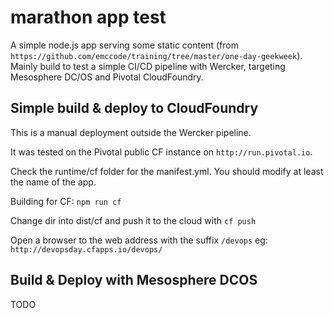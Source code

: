# marathon app test
A simple node.js app serving some static content (from `https://github.com/emccode/training/tree/master/one-day-geekweek`).
Mainly build to test a simple CI/CD pipeline with Wercker, targeting Mesosphere DC/OS and Pivotal CloudFoundry.

## Simple build & deploy to CloudFoundry

This is a manual deployment outside the Wercker pipeline.

It was tested on the Pivotal public CF instance on `http://run.pivotal.io`.

Check the runtime/cf folder for the manifest.yml. You should modify at least the name of the app.

Building for CF: `npm run cf`

Change dir into dist/cf and push it to the cloud with `cf push`

Open a browser to the web address with the suffix `/devops`
eg: `http://devopsday.cfapps.io/devops/`

## Build & Deploy with Mesosphere DCOS
TODO
